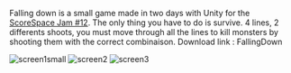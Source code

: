 Falling down is a small game made in two days with Unity for the [ScoreSpace Jam #12](https://itch.io/jam/scorejam12). The only thing you have to do is survive. 4 lines, 2 differents shoots, you must move through all the lines to kill monsters by shooting them with the correct combinaison. Download link : FallingDown


![screen1small](https://user-images.githubusercontent.com/56340359/112802182-2cf72d00-9072-11eb-85c1-946d73a0c801.jpg) 
![screen2](https://user-images.githubusercontent.com/56340359/112803077-346b0600-9073-11eb-88eb-7eba8d73d06f.jpg) 
![screen3](https://user-images.githubusercontent.com/56340359/112803353-798f3800-9073-11eb-9f94-0f9abd3319b4.jpg)
